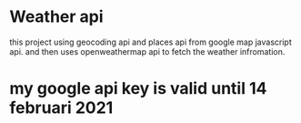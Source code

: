 # Weather api

this project using geocoding api and places api from google map javascript api.
and then uses openweathermap api to fetch the weather infromation.

# my google api key is valid until 14 februari 2021
